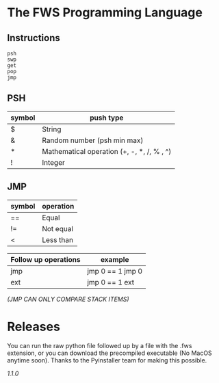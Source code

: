 # The FWS Programming Language
## Instructions
```
psh
swp
get
pop
jmp
```
## PSH
|symbol|push type|
|-|-|
|$|String |
|&|Random number (psh min max) |
|*|Mathematical operation (+, -, *, /, % , ^) |
|!|Integer |
## JMP
|symbol|operation|
|-|-|
|==|Equal |
|!=|Not equal |
|<|Less than |

|Follow up operations|example|
|-|-|
|jmp|jmp 0 == 1 jmp 0|
|ext|jmp 0 == 1 ext|

*(JMP CAN ONLY COMPARE STACK ITEMS)*
# Releases
You can run the raw python file followed up by a file with the .fws extension, or you can download the precompiled executable (No MacOS anytime soon). Thanks to the Pyinstaller team for making this possible.

*1.1.0*
